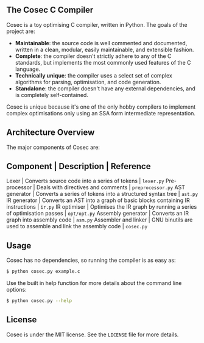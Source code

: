 
The Cosec C Compiler
--------------------

Cosec is a toy optimising C compiler, written in Python. The goals of the
project are:

* **Maintainable**: the source code is well commented and documented, written 
in a clean, modular, easily maintainable, and extensible fashion.
* **Complete**: the compiler doesn't strictly adhere to any of the C
standards, but implements the most commonly used features of the C language.
* **Technically unique**: the compiler uses a select set of complex algorithms
for parsing, optimisation, and code generation.
* **Standalone**: the compiler doesn't have any external dependencies, and is 
completely self-contained.

Cosec is unique because it's one of the only hobby compilers to implement 
complex optimisations only using an SSA form intermediate representation.

## Architecture Overview

The major components of Cosec are:

Component | Description | Reference
-----------------------------------
Lexer | Converts source code into a series of tokens | `lexer.py`
Pre-processor | Deals with directives and comments | `preprocessor.py`
AST generator | Converts a series of tokens into a structured syntax tree | `ast.py`
IR generator | Converts an AST into a graph of basic blocks containing IR instructions | `ir.py`
IR optimiser | Optimises the IR graph by running a series of optimisation passes | `opt/opt.py`
Assembly generator | Converts an IR graph into assembly code | `asm.py`
Assembler and linker | GNU binutils are used to assemble and link the assembly code | `cosec.py`

## Usage

Cosec has no dependencies, so running the compiler is as easy as:

```bash
$ python cosec.py example.c
```

Use the built in help function for more details about the command line options:

```bash
$ python cosec.py --help
```

## License

Cosec is under the MIT license. See the `LICENSE` file for more details.
